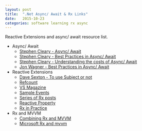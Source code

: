 ```yaml
---
layout: post
title:  ".Net Async/ Await & Rx Links"
date:   2015-10-23
categories: software learning rx async
---
```


Reactive Extensions and async/ await resource list.

* Async/ Await
  * [Stephen Cleary - Async/ Await](http://blog.stephencleary.com/2012/02/async-and-await.html)
  * [Stephen Cleary - Best Practices in Async/ Await](http://msdn.microsoft.com/en-us/magazine/jj991977.aspx)
  * [Stephen Cleary - Understanding the costs of Async/ Await](http://msdn.microsoft.com/en-us/magazine/hh456402.aspx)
  * [Jon Wagner - Best Practices in Async/ Await](http://code.jonwagner.com/2012/09/06/best-practices-for-c-asyncawait/)
* Reactive Extensions
  * [Dave Sexton - To use Subject or not](http://davesexton.com/blog/post/To-Use-Subject-Or-Not-To-Use-Subject.aspx)
  * [Refcount](http://awkwardcoder.blogspot.ie/2012/06/understanding-refcount-in-reactive.html)
  * [VS Magazine](https://visualstudiomagazine.com/Articles/2011/07/12/wccsp_Reactive-Extensions-3.aspx?Page=2)
  * [Sample Events](http://rehansaeed.com/reactive-extensions-part7-sample-events/)
  * [Series of Rx posts](http://blog.webrunners.de/series/reactive-extensions/)
  * [Reactive Property](https://github.com/runceel/ReactiveProperty)
  * [Rx in Practice](http://futurice.com/blog/reactive-c-number-in-practice)
* Rx and MVVM
  * [Combining Rx and MVVM](ttp://www.codeproject.com/Articles/781006/Combining-RX-and-MVVM)
  * [Microsoft Rx and mvvm](https://code.msdn.microsoft.com/MVVM-pattern-and-Reactive-2f71560a)
